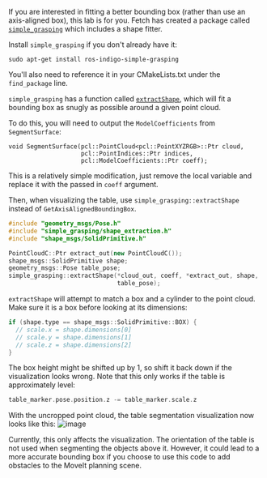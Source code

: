 If you are interested in fitting a better bounding box (rather than use an axis-aligned box), this lab is for you.
Fetch has created a package called [`simple_grasping`](http://wiki.ros.org/simple_grasping) which includes a shape fitter.

Install `simple_grasping` if you don't already have it:
```
sudo apt-get install ros-indigo-simple-grasping
```
You'll also need to reference it in your CMakeLists.txt under the `find_package` line.

`simple_grasping` has a function called [`extractShape`](http://docs.ros.org/indigo/api/simple_grasping/html/namespacesimple__grasping.html#a5e500982f834eea5d24a33c8c63df2fe), which will fit a bounding box as snugly as possible around a given point cloud.

To do this, you will need to output the `ModelCoefficients` from `SegmentSurface`:
```
void SegmentSurface(pcl::PointCloud<pcl::PointXYZRGB>::Ptr cloud,
                    pcl::PointIndices::Ptr indices,
                    pcl::ModelCoefficients::Ptr coeff);
```

This is a relatively simple modification, just remove the local variable and replace it with the passed in `coeff` argument.

Then, when visualizing the table, use `simple_grasping::extractShape` instead of `GetAxisAlignedBoundingBox`.

```cpp
#include "geometry_msgs/Pose.h"
#include "simple_grasping/shape_extraction.h"
#include "shape_msgs/SolidPrimitive.h"

PointCloudC::Ptr extract_out(new PointCloudC());
shape_msgs::SolidPrimitive shape;
geometry_msgs::Pose table_pose;
simple_grasping::extractShape(*cloud_out, coeff, *extract_out, shape,
                              table_pose);
```

`extractShape` will attempt to match a box and a cylinder to the point cloud.
Make sure it is a box before looking at its dimensions:
```cpp
if (shape.type == shape_msgs::SolidPrimitive::BOX) {
  // scale.x = shape.dimensions[0]
  // scale.y = shape.dimensions[1]
  // scale.z = shape.dimensions[2]
}
```

The box height might be shifted up by 1, so shift it back down if the visualization looks wrong.
Note that this only works if the table is approximately level:
```cpp
table_marker.pose.position.z -= table_marker.scale.z
```

With the uncropped point cloud, the table segmentation visualization now looks like this:
![image](https://cloud.githubusercontent.com/assets/1175286/25833953/b5ef990c-3429-11e7-89c7-4aef8da92845.png)

Currently, this only affects the visualization.
The orientation of the table is not used when segmenting the objects above it.
However, it could lead to a more accurate bounding box if you choose to use this code to add obstacles to the MoveIt planning scene.
